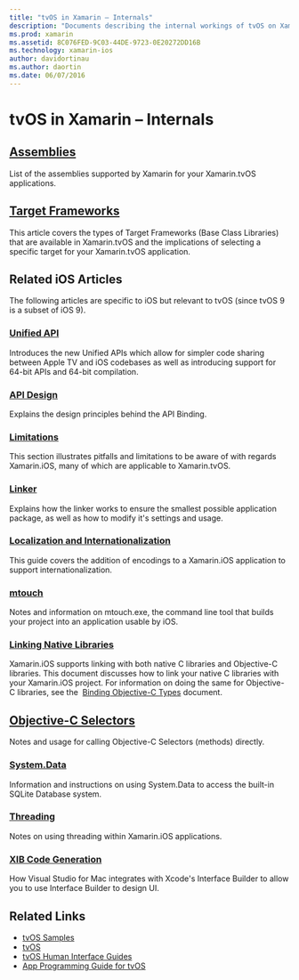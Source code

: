 ```yaml
---
title: "tvOS in Xamarin – Internals"
description: "Documents describing the internal workings of tvOS on Xamarin, which is based on Xamarin.iOS. Link content discusses assemblies, target frameworks, and related iOS concepts."
ms.prod: xamarin
ms.assetid: 8C076FED-9C03-44DE-9723-0E20272DD16B
ms.technology: xamarin-ios
author: davidortinau
ms.author: daortin
ms.date: 06/07/2016
---
```


# tvOS in Xamarin – Internals 

## [Assemblies](~/ios/tvos/internals/assemblies.md)

List of the assemblies supported by Xamarin for your Xamarin.tvOS applications.

## [Target Frameworks](~/ios/tvos/internals/frameworks.md)

This article covers the types of Target Frameworks (Base Class Libraries) that are available in Xamarin.tvOS and the implications of selecting a specific target for your Xamarin.tvOS application.

## Related iOS Articles

The following articles are specific to iOS but relevant to tvOS (since tvOS 9 is a subset of iOS 9).

### [Unified API](~/cross-platform/macios/unified/index.md)

Introduces the new Unified APIs which allow for simpler code sharing between Apple TV and iOS codebases as well as introducing support for 64-bit APIs and 64-bit compilation.  

### [API Design](~/ios/internals/api-design/index.md)

Explains the design principles behind the API Binding.

### [Limitations](~/ios/internals/limitations.md)

This section illustrates pitfalls and limitations to be aware of with regards Xamarin.iOS, many of which are applicable to Xamarin.tvOS.

### [Linker](~/ios/deploy-test/linker.md)

Explains how the linker works to ensure the smallest possible application package, as well as how to modify it's settings and usage.

### [Localization and Internationalization](~/ios/app-fundamentals/localization/index.md)

This guide covers the addition of encodings to a Xamarin.iOS application to support internationalization.

### [mtouch](~/ios/deploy-test/mtouch.md)

Notes and information on mtouch.exe, the command line tool that builds your project into an application usable by iOS.

### [Linking Native Libraries](~/ios/platform/native-interop.md)

Xamarin.iOS supports linking with both native C libraries and Objective-C libraries. This document discusses how to link your native C libraries with your Xamarin.iOS project. For information on doing the same for Objective-C libraries, see the&nbsp; [Binding Objective-C Types](~/ios/platform/binding-objective-c/index.md)&nbsp;document.

## [Objective-C Selectors](~/ios/internals/objective-c-selectors.md)

Notes and usage for calling Objective-C Selectors (methods) directly.

### [System.Data](~/ios/data-cloud/system.data.md)

Information and instructions on using System.Data to access the built-in SQLite Database system.

### [Threading](~/ios/app-fundamentals/threading.md)

Notes on using threading within Xamarin.iOS applications.

### [XIB Code Generation](~/ios/internals/xib-code-generation.md)

How Visual Studio for Mac integrates with Xcode's Interface Builder to allow you to use Interface Builder to design UI.

## Related Links

- [tvOS Samples](/samples/browse/?products=xamarin&term=Xamarin.iOS%2btvOS)
- [tvOS](https://developer.apple.com/tvos/)
- [tvOS Human Interface Guides](https://developer.apple.com/tvos/human-interface-guidelines/)
- [App Programming Guide for tvOS](https://developer.apple.com/library/prerelease/tvos/documentation/General/Conceptual/AppleTV_PG/)